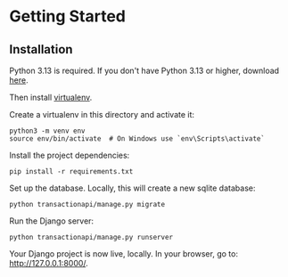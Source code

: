 # Getting Started

## Installation

Python 3.13 is required. If you don't have Python 3.13 or higher, download [here](https://www.python.org/downloads/).

Then install [virtualenv](https://virtualenv.pypa.io/en/latest/installation.html).

Create a virtualenv in this directory and activate it:
```shell
python3 -m venv env
source env/bin/activate  # On Windows use `env\Scripts\activate`
```

Install the project dependencies:

```shell
pip install -r requirements.txt
```

Set up the database. Locally, this will create a new sqlite database:

```shell
python transactionapi/manage.py migrate
```

Run the Django server:

```shell
python transactionapi/manage.py runserver
```

Your Django project is now live, locally. In your browser, go to: http://127.0.0.1:8000/.